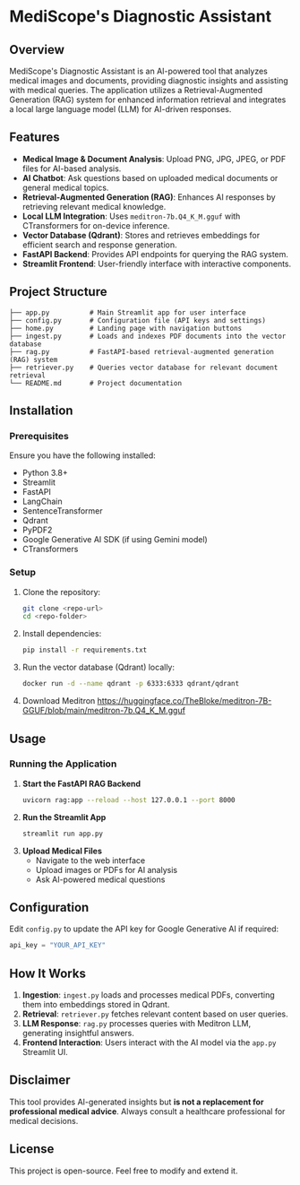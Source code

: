 # MediScope's Diagnostic Assistant

## Overview
MediScope's Diagnostic Assistant is an AI-powered tool that analyzes medical images and documents, providing diagnostic insights and assisting with medical queries. The application utilizes a Retrieval-Augmented Generation (RAG) system for enhanced information retrieval and integrates a local large language model (LLM) for AI-driven responses.

## Features
- **Medical Image & Document Analysis**: Upload PNG, JPG, JPEG, or PDF files for AI-based analysis.
- **AI Chatbot**: Ask questions based on uploaded medical documents or general medical topics.
- **Retrieval-Augmented Generation (RAG)**: Enhances AI responses by retrieving relevant medical knowledge.
- **Local LLM Integration**: Uses `meditron-7b.Q4_K_M.gguf` with CTransformers for on-device inference.
- **Vector Database (Qdrant)**: Stores and retrieves embeddings for efficient search and response generation.
- **FastAPI Backend**: Provides API endpoints for querying the RAG system.
- **Streamlit Frontend**: User-friendly interface with interactive components.

## Project Structure
```
├── app.py          # Main Streamlit app for user interface
├── config.py       # Configuration file (API keys and settings)
├── home.py         # Landing page with navigation buttons
├── ingest.py       # Loads and indexes PDF documents into the vector database
├── rag.py          # FastAPI-based retrieval-augmented generation (RAG) system
├── retriever.py    # Queries vector database for relevant document retrieval
└── README.md       # Project documentation
```

## Installation
### Prerequisites
Ensure you have the following installed:
- Python 3.8+
- Streamlit
- FastAPI
- LangChain
- SentenceTransformer
- Qdrant
- PyPDF2
- Google Generative AI SDK (if using Gemini model)
- CTransformers

### Setup
1. Clone the repository:
   ```sh
   git clone <repo-url>
   cd <repo-folder>
   ```
2. Install dependencies:
   ```sh
   pip install -r requirements.txt
   ```
3. Run the vector database (Qdrant) locally:
   ```sh
   docker run -d --name qdrant -p 6333:6333 qdrant/qdrant
   ```
4. Download Meditron 
https://huggingface.co/TheBloke/meditron-7B-GGUF/blob/main/meditron-7b.Q4_K_M.gguf

## Usage
### Running the Application
1. **Start the FastAPI RAG Backend**
   ```sh
   uvicorn rag:app --reload --host 127.0.0.1 --port 8000
   ```
2. **Run the Streamlit App**
   ```sh
   streamlit run app.py
   ```
3. **Upload Medical Files**
   - Navigate to the web interface
   - Upload images or PDFs for AI analysis
   - Ask AI-powered medical questions

## Configuration
Edit `config.py` to update the API key for Google Generative AI if required:
```python
api_key = "YOUR_API_KEY"
```

## How It Works
1. **Ingestion**: `ingest.py` loads and processes medical PDFs, converting them into embeddings stored in Qdrant.
2. **Retrieval**: `retriever.py` fetches relevant content based on user queries.
3. **LLM Response**: `rag.py` processes queries with Meditron LLM, generating insightful answers.
4. **Frontend Interaction**: Users interact with the AI model via the `app.py` Streamlit UI.

## Disclaimer
This tool provides AI-generated insights but **is not a replacement for professional medical advice**. Always consult a healthcare professional for medical decisions.

## License
This project is open-source. Feel free to modify and extend it.

